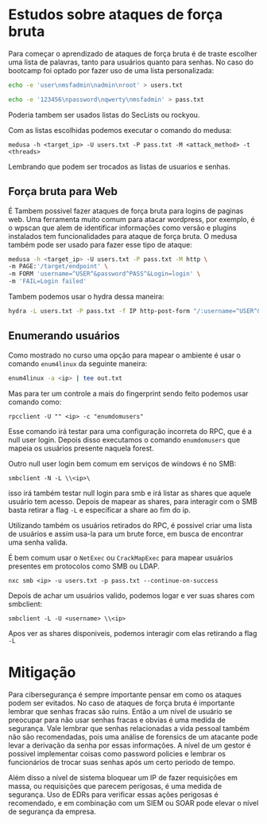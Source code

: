# Estudos sobre ataques de força bruta

Para começar o aprendizado de ataques de força bruta é de traste escolher uma lista de palavras, tanto para usuários quanto para senhas.
No caso do bootcamp foi optado por fazer uso de uma lista personalizada:

```bash
echo -e 'user\nmsfadmin\nadmin\nroot' > users.txt
```

```bash
echo -e '123456\npassword\nqwerty\nmsfadmin' > pass.txt
```
Poderia tambem ser usados listas do SecLists ou rockyou.

Com as listas escolhidas podemos executar o comando do medusa:

```
medusa -h <target_ip> -U users.txt -P pass.txt -M <attack_method> -t <threads>
```
Lembrando que podem ser trocados as listas de usuarios e senhas.

## Força bruta para Web
É Tambem possivel fazer ataques de força bruta para logins de paginas web. Uma ferramenta muito comum para atacar wordpress, por exemplo, é o wpscan que alem de identificar informações como versão e plugins instalados tem funcionalidades para ataque de força bruta. O medusa também pode ser usado para fazer esse tipo de ataque:

```bash
medusa -h <target_ip> -U users.txt -P pass.txt -M http \
-m PAGE:'/target/endpoint' \
-m FORM 'username=^USER^&password^PASS^&Login=login' \
-m 'FAIL=Login failed'
```

Tambem podemos usar o hydra dessa maneira:

```bash
hydra -L users.txt -P pass.txt -f IP http-post-form "/:username=^USER^&password=^PASS^:F=Invalid credentials"
```

## Enumerando usuários
Como mostrado no curso uma opção para mapear o ambiente é usar o comando `enum4linux` da seguinte  maneira:

```bash
enum4linux -a <ip> | tee out.txt
```
Mas para ter um controle a mais do fingerprint sendo feito podemos usar comando como:

```
rpcclient -U "" <ip> -c "enumdomusers"
```
Esse comando irá testar para uma configuração incorreta do RPC, que é a null user login. Depois disso executamos o comando `enumdomusers` que mapeia os usuários presente naquela forest.

Outro null user login bem comum em serviços de windows é no SMB:

```
smbclient -N -L \\<ip>\
```
isso irá também testar null login para smb e irá listar as shares que aquele usuário tem acesso. Depois de mapear as shares, para interagir com o SMB basta retirar a flag `-L` e especificar a share ao fim do ip.

Utilizando também os usuários retirados do RPC, é possivel criar uma lista de usuários e assim usa-la para um brute force, em busca de encontrar uma senha valida.

É bem comum usar o `NetExec` ou `CrackMapExec` para mapear usuários presentes em protocolos como SMB ou LDAP.

```
nxc smb <ip> -u users.txt -p pass.txt --continue-on-success
```

Depois de achar um usuários valido, podemos logar e ver suas shares com smbclient:

 ```
 smbclient -L -U <username> \\<ip>
 ```
 Apos ver as shares disponiveis, podemos interagir com elas retirando a flag `-L`

# Mitigação
Para cibersegurança é sempre importante pensar em como os ataques podem ser evitados. No caso de ataques de força bruta é importante lembrar que senhas fracas são ruins. Então a um nível de usuário se preocupar para não usar senhas fracas e obvias é uma medida de segurança. Vale lembrar que senhas relacionadas a vida pessoal também não são recomendadas, pois uma análise de forensics de um atacante pode levar a derivação da senha por essas informações. A nível de um gestor é possivel implementar coisas como password policies e lembrar os funcionários de trocar suas senhas após um certo periodo de tempo.

Além disso a nível de sistema bloquear um IP de fazer requisições em massa, ou requisições que parecem perigosas, é uma medida de segurança. Uso de EDRs para verificar essas ações perigosas é recomendado, e em combinação com um SIEM ou SOAR pode elevar o nível de segurança da empresa.
